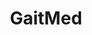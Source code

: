 ---
hackday: "25-leicester"
title: "GaitMed"
summary: "Using smartphone accelerometry data to measure gait and help predict the onset of chronic diseases, from Parkinson’s to diabetic neuropathy."
thumbnail: gaitmed.png
team:
  - "Eamon Dhall"
  - "Nimeshan Chandra-Segaran"
  - "Aarjav Jain"
  - "Jai Prashar"
  - "Pjotrs Baskakovs"
  - "Mahsa Pourhossein Kalashmi"
links:
  presentation: https://docs.google.com/presentation/d/1GFhFnLsk7mLCfcDVO-UUQw1_Pl9AU_eb41xRc5u132E/edit
  video:
about: "Digital health wearables and smart phones can provide in-depth acceleromtry and gyrometry data. By using this to measure gait, we can help predict the onset of chronic diseases, from Parkinson's disease to diabetic neuropathy or falls. We have a model which at this stage can detect normal vs abnormal gait, with additional data required to improve accuracy and further delineate specific gaits."
---